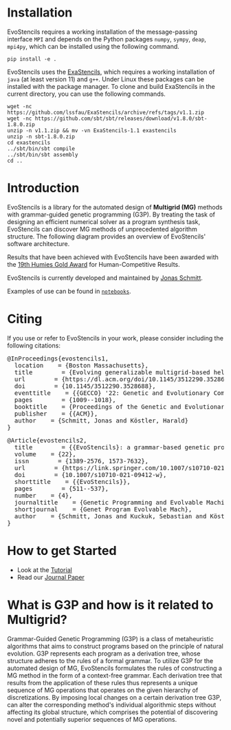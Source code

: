 # Installation

EvoStencils requires a working installation of the message-passing interface `MPI` and depends on the Python packages `numpy`, `sympy`, `deap`, `mpi4py`, which can be installed using the following command.

```
pip install -e .
```

EvoStencils uses the [ExaStencils](https://www.exastencils.fau.de/), which requires a working installation of `java` (at least version 11) and `g++`. Under Linux these packages can be installed with the package manager. To clone and build ExaStencils in the current directory, you can use the following commands. 

```
wget -nc https://github.com/lssfau/ExaStencils/archive/refs/tags/v1.1.zip
wget -nc https://github.com/sbt/sbt/releases/download/v1.8.0/sbt-1.8.0.zip
unzip -n v1.1.zip && mv -vn ExaStencils-1.1 exastencils
unzip -n sbt-1.8.0.zip
cd exastencils
../sbt/bin/sbt compile
../sbt/bin/sbt assembly
cd ..
```

# Introduction

EvoStencils is a library for the automated design of **Multigrid (MG)** methods with grammar-guided genetic programming (G3P). By treating the task of designing an efficient numerical solver as a program synthesis task, EvoStencils can discover MG methods of unprecedented algorithm structure. The following diagram provides an overview of EvoStencils' software architecture.

Results that have been achieved with EvoStencils have been awarded with the [19th Humies Gold Award](https://www.human-competitive.org/awards) for Human-Competitive Results.

EvoStencils is currently developed and maintained by [Jonas Schmitt](jonas.schmitt@fau.de).

Examples of use can be found in [`notebooks`](https://github.com/jonas-schmitt/evostencils/notebooks).

# Citing

If you use or refer to EvoStencils in your work, please consider including the following citations:

<pre>
@InProceedings{evostencils1,
  location    = {Boston Massachusetts},
  title        = {Evolving generalizable multigrid-based helmholtz preconditioners with grammar-guided genetic programming},
  url        = {https://dl.acm.org/doi/10.1145/3512290.3528688},
  doi        = {10.1145/3512290.3528688},
  eventtitle    = {{GECCO} '22: Genetic and Evolutionary Computation Conference},
  pages        = {1009--1018},
  booktitle    = {Proceedings of the Genetic and Evolutionary Computation Conference},
  publisher    = {{ACM}},
  author    = {Schmitt, Jonas and Köstler, Harald}
}
</pre>

<pre>
@Article{evostencils2,
  title        = {{EvoStencils}: a grammar-based genetic programming approach for constructing efficient geometric multigrid methods},
  volume    = {22},
  issn        = {1389-2576, 1573-7632},
  url        = {https://link.springer.com/10.1007/s10710-021-09412-w},
  doi        = {10.1007/s10710-021-09412-w},
  shorttitle    = {{EvoStencils}},
  pages        = {511--537},
  number    = {4},
  journaltitle    = {Genetic Programming and Evolvable Machines},
  shortjournal    = {Genet Program Evolvable Mach},
  author    = {Schmitt, Jonas and Kuckuk, Sebastian and Köstler, Harald},
}
</pre>

# How to get Started

- Look at the [Tutorial](https://github.com/jonas-schmitt/notebooks/tutorial.ipynb)
- Read our [Journal Paper](https://link.springer.com/10.1007/s10710-021-09412-w)

# What is G3P and how is it related to Multigrid?

Grammar-Guided Genetic Programming (G3P) is a class of metaheuristic algorithms that aims to construct programs based on the principle of natural evolution. G3P represents each program as a derivation tree, whose structure adheres to the rules of a formal grammar. To utilize G3P for the automated design of MG, EvoStencils formulates the rules of constructing a MG method in the form of a context-free grammar. Each derivation tree that results from the application of these rules thus represents a unique sequence of MG operations that operates on the given hierarchy of discretizations. By imposing local changes on a certain derivation tree G3P, can alter the corresponding method's individual algorithmic steps without affecting its global structure, which comprises the potential of discovering novel and potentially superior sequences of MG operations.
